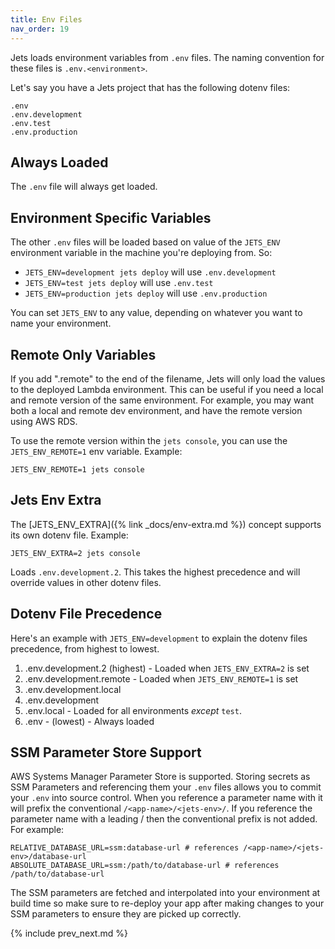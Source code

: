 ```yaml
---
title: Env Files
nav_order: 19
---
```


Jets loads environment variables from `.env` files. The naming convention for these files is `.env.<environment>`.

Let's say you have a Jets project that has the following dotenv files:

    .env
    .env.development
    .env.test
    .env.production

## Always Loaded

The `.env` file will always get loaded.

## Environment Specific Variables

The other `.env` files will be loaded based on value of the `JETS_ENV` environment variable in the machine you're deploying from. So:

* `JETS_ENV=development jets deploy` will use `.env.development`
* `JETS_ENV=test jets deploy` will use `.env.test`
* `JETS_ENV=production jets deploy` will use `.env.production`

You can set `JETS_ENV` to any value, depending on whatever you want to name your environment.

## Remote Only Variables

If you add ".remote" to the end of the filename, Jets will only load the values to the deployed Lambda environment. This can be useful if you need a local and remote version of the same environment. For example, you may want both a local and remote dev environment, and have the remote version using AWS RDS.

To use the remote version within the `jets console`, you can use the `JETS_ENV_REMOTE=1` env variable. Example:

    JETS_ENV_REMOTE=1 jets console

## Jets Env Extra

The [JETS_ENV_EXTRA]({% link _docs/env-extra.md %}) concept supports its own dotenv file.  Example:

    JETS_ENV_EXTRA=2 jets console

Loads `.env.development.2`. This takes the highest precedence and will override values in other dotenv files.

## Dotenv File Precedence

Here's an example with `JETS_ENV=development` to explain the dotenv files precedence, from highest to lowest.

1. .env.development.2 (highest) - Loaded when `JETS_ENV_EXTRA=2` is set
2. .env.development.remote - Loaded when `JETS_ENV_REMOTE=1` is set
3. .env.development.local
4. .env.development
5. .env.local - Loaded for all environments _except_ `test`.
6. .env - (lowest) - Always loaded

## SSM Parameter Store Support

AWS Systems Manager Parameter Store is supported.  Storing secrets as SSM Parameters and referencing them your `.env` files allows you to commit your `.env` into source control. When you reference a parameter name with it will prefix the conventional `/<app-name>/<jets-env>/`. If you reference the parameter name with a leading / then the conventional prefix is not added. For example:

    RELATIVE_DATABASE_URL=ssm:database-url # references /<app-name>/<jets-env>/database-url
    ABSOLUTE_DATABASE_URL=ssm:/path/to/database-url # references /path/to/database-url

The SSM parameters are fetched and interpolated into your environment at build time so make sure to re-deploy your app after making changes to your SSM parameters to ensure they are picked up correctly.

{% include prev_next.md %}
